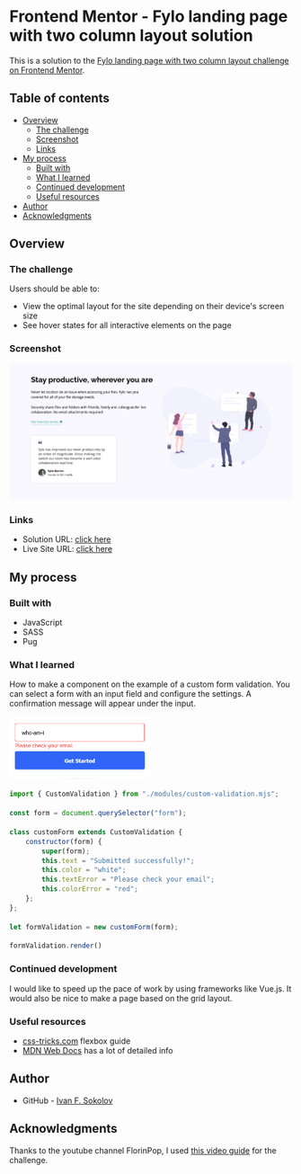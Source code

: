 # Frontend Mentor - Fylo landing page with two column layout solution

This is a solution to the [Fylo landing page with two column layout challenge on Frontend Mentor](https://www.frontendmentor.io/challenges/fylo-landing-page-with-two-column-layout-5ca5ef041e82137ec91a50f5).

## Table of contents

- [Overview](#overview)
  - [The challenge](#the-challenge)
  - [Screenshot](#screenshot)
  - [Links](#links)
- [My process](#my-process)
  - [Built with](#built-with)
  - [What I learned](#what-i-learned)
  - [Continued development](#continued-development)
  - [Useful resources](#useful-resources)
- [Author](#author)
- [Acknowledgments](#acknowledgments)

## Overview

### The challenge

Users should be able to:

- View the optimal layout for the site depending on their device's screen size
- See hover states for all interactive elements on the page

### Screenshot

![](./design/final%20result.png)

### Links

- Solution URL: [click here](https://github.com/ivan-f-sokolov/fylo-landing-page)
- Live Site URL: [click here](https://ivan-f-sokolov.github.io/fylo-landing-page/)

## My process

### Built with

- JavaScript
- SASS
- Pug

### What I learned

How to make a component on the example of a custom form validation. You can select a form with an input field and configure the settings. A confirmation message will appear under the input.

<img src="./design/validation-example.png" alt="drawing" style="width:250px;"/>

```js
import { CustomValidation } from "./modules/custom-validation.mjs";

const form = document.querySelector("form");

class customForm extends CustomValidation {
    constructor(form) {
        super(form);
        this.text = "Submitted successfully!";
        this.color = "white";
        this.textError = "Please check your email";
        this.colorError = "red";
    };
};

let formValidation = new customForm(form);

formValidation.render()
```

### Continued development

I would like to speed up the pace of work by using frameworks like Vue.js. It would also be nice to make a page based on the grid layout.

### Useful resources

- [css-tricks.com](https://css-tricks.com/snippets/css/a-guide-to-flexbox/) flexbox guide
- [MDN Web Docs](https://developer.mozilla.org/en-US/) has a lot of detailed info

## Author

- GitHub - [Ivan F. Sokolov](https://github.com/ivan-f-sokolov)

## Acknowledgments

Thanks to the youtube channel FlorinPop, I used [this video guide](https://www.youtube.com/watch?v=a9-Ro9rc7E4) for the challenge.
